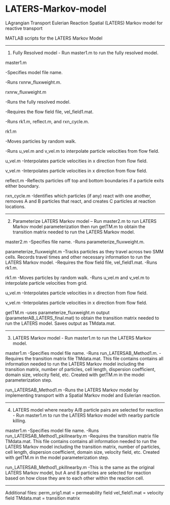 # LATERS-Markov-model
LAgrangian Transport Eulerian Reaction Spatial (LATERS) Markov model for reactive transport

MATLAB scripts for the LATERS Markov Model
_________________________________________________________________________________________________

1. Fully Resolved model - Run master1.m to run the fully resolved model.

master1.m

-Specifies model file name.

-Runs rxnrw_fluxweight.m.

rxnrw_fluxweight.m

-Runs the fully resolved model. 

-Requires the flow field file, vel_field1.mat.

-Runs rk1.m, reflect.m, and rxn_cycle.m.

rk1.m

-Moves particles by random walk.

-Runs u_vel.m and v_vel.m to interpolate particle velocities from flow field.

u_vel.m
-Interpolates particle velocities in x direction from flow field.

v_vel.m
-Interpolates particle velocities in x direction from flow field.

reflect.m
-Reflects particles off top and bottom boundaries if a particle exits either boundary. 

rxn_cycle.m
-Identifies which particles (if any) react with one another, removes A and B particles that react, and creates C particles at reaction locations.

_________________________________________________________________________________________________

2. Parameterize LATERS Markov model – Run master2.m to run LATERS Markov model parameterization then run getTM.m to obtain the transition matrix needed to run the LATERS Markov model.

master2.m
-Specifies file name.
-Runs parameterize_fluxweight.m.

parameterize_fluxweight.m
-Tracks particles as they travel across two SMM cells. Records travel times and other necessary information to run the LATERS Markov model.
-Requires the flow field file, vel_field1.mat. 
-Runs rk1.m.

rk1.m
-Moves particles by random walk.
-Runs u_vel.m and v_vel.m to interpolate particle velocities from grid.

u_vel.m
-Interpolates particle velocities in x direction from flow field.

v_vel.m
-Interpolates particle velocities in x direction from flow field.

getTM.m
-uses parameterize_fluxweight.m output (parameterAB_LATERS_final.mat) to obtain the transition matrix needed to run the LATERS model. Saves output as TMdata.mat.

_________________________________________________________________________________________________

3. LATERS Markov model - Run master1.m to run the LATERS Markov model.

master1.m
-Specifies model file name.
-Runs run_LATERSAB_Method1.m.
-Requires the transition matrix file TMdata.mat. This file contains contains all information needed to run the LATERS Markov model including the transition matrix, number of particles, cell length, dispersion coefficient, domain size, velocity field, etc. Created with getTM.m in the model parameterization step.

run_LATERSAB_Method1.m
-Runs the LATERS Markov model by implementing transport with a Spatial Markov model and Eulerian reaction.
_________________________________________________________________________________________________

4. LATERS model where nearby A/B particle pairs are selected for reaction - Run master1.m to run the LATERS Markov model with nearby particle killing.

master1.m
-Specifies model file name.
-Runs run_LATERSAB_Method1_pkillnearby.m
-Requires the transition matrix file TMdata.mat. This file contains contains all information needed to run the LATERS Markov model including the transition matrix, number of particles, cell length, dispersion coefficient, domain size, velocity field, etc. Created with getTM.m in the model parameterization step.

run_LATERSAB_Method1_pkillnearby.m
-This is the same as the original LATERS Markov model, but A and B particles are selected for reaction based on how close they are to each other within the reaction cell. 

_________________________________________________________________________________________________

Additional files:
perm_orig1.mat = permeability field
vel_field1.mat = velocity field
TMdata.mat = transition matrix

